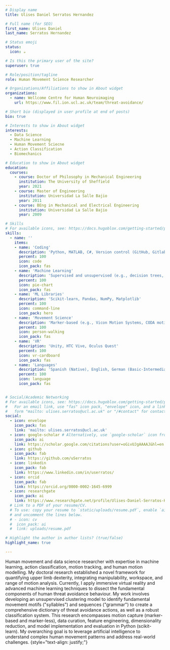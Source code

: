 ```yaml
---
# Display name
title: Ulises Daniel Serratos Hernandez

# Full name (for SEO)
first_name: Ulises Daniel
last_name: Serratos Hernandez

# Status emoji
status:
  icon: ☕️

# Is this the primary user of the site?
superuser: true

# Role/position/tagline
role: Human Movement Science Researcher

# Organizations/Affiliations to show in About widget
organizations:
  - name: Wellcome Centre for Human Neuroimaging
    url: https://www.fil.ion.ucl.ac.uk/team/threat-avoidance/

# Short bio (displayed in user profile at end of posts)
bio: true

# Interests to show in About widget
interests:
  - Data Science
  - Machine Learning
  - Human Movement Sciecne
  - Action Classification
  - Biomechanics

# Education to show in About widget
education:
  courses:
    - course: Doctor of Philosophy in Mechanical Engineering
      institution: The University of Sheffield
      year: 2021
    - course: Master of Engineering
      institution: Universidad La Salle Bajio
      year: 2011
    - course: BEng in Mechanical and Electrical Engineering
      institution: Universidad La Salle Bajio
      year: 2009

# Skills
# For available icons, see: https://docs.hugoblox.com/getting-started/page-builder/#icons
skills:
  - name: ''  
    items:
    - name: 'Coding'
      description: 'Python, MATLAB, C#, Version control (GitHub, Gitlab, Bitbucket)'
      percent: 100
      icon: code
      icon_pack: fas
    - name: 'Machine Learning'
      description: 'Supervised and unsupervised (e.g., decision trees, random forest, regression, bayes, density-based, hierarchical, and k-means)'
      percent: 100
      icon: pie-chart
      icon_pack: fas
    - name: 'ML Libraries'
      description: 'Scikit-learn, Pandas, NumPy, Matplotlib'
      percent: 100
      icon: command-line
      icon_pack: hero
    - name: 'Movement Science'
      description: 'Marker-based (e.g., Vicon Motion Systems, CODA motion), and marker-less (Openpose, DeepLabCut, OpenCV), Action Classification, Motion Modelling'
      percent: 100
      icon: person-walking
      icon_pack: fas
    - name: 'VR'
      description: 'Unity, HTC Vive, Oculus Quest'
      percent: 100
      icon: vr-cardboard
      icon_pack: fas
    - name: 'Languages'
      description: 'Spanish (Native), English, German (Basic-Intermediate)'
      percent: 100
      icon: language
      icon_pack: fas


# Social/Academic Networking
# For available icons, see: https://docs.hugoblox.com/getting-started/page-builder/#icons
#   For an email link, use "fas" icon pack, "envelope" icon, and a link in the
#   form "mailto: ulises.serratos@ucl.ac.uk" or "/#contact" for contact widget.
social:
  - icon: envelope
    icon_pack: fas
    link: 'mailto: ulises.serratos@ucl.ac.uk'
  - icon: google-scholar # Alternatively, use `google-scholar` icon from `ai` icon pack
    icon_pack: ai
    link: https://scholar.google.com/citations?user=oGivUJgAAAAJ&hl=en
  - icon: github
    icon_pack: fab
    link: https://github.com/uSerratos
  - icon: linkedin
    icon_pack: fab
    link: https://www.linkedin.com/in/userratos/
  - icon: orcid
    icon_pack: fab
    link: https://orcid.org/0000-0002-1645-6999
  - icon: researchgate
    icon_pack: ai
    link: https://www.researchgate.net/profile/Ulises-Daniel-Serratos-Hernandez
  # Link to a PDF of your resume/CV.
  # To use: copy your resume to `static/uploads/resume.pdf`, enable `ai` icons in `params.yaml`,
  # and uncomment the lines below.
  # - icon: cv
  #  icon_pack: ai
  #  link: uploads/resume.pdf

# Highlight the author in author lists? (true/false)
highlight_name: true

---
```


Human movement and data science researcher with expertise in machine learning, action classification, motion tracking, and human motion modelling. My doctoral research established a novel framework for quantifying upper limb dexterity, integrating manipulability, workspace, and range of motion analysis. Currently, I apply immersive virtual reality and advanced machine learning techniques to dissect the fundamental components of human threat avoidance behaviour. My work involves developing an unsupervised clustering model to identify fundamental movement motifs ("syllables") and sequences ("grammar") to create a comprehensive dictionary of threat avoidance actions, as well as a robust classification system. This research encompasses motion capture (marker-based and marker-less), data curation, feature engineering, dimensionality reduction, and model implementation and evaluation in Python (scikit-learn). My overarching goal is to leverage artificial intelligence to understand complex human movement patterns and address real-world challenges.
{style="text-align: justify;"}

